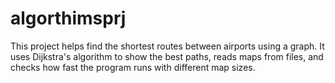 # algorthimsprj
This project helps find the shortest routes between airports using a graph. It uses Dijkstra's algorithm to show the best paths, reads maps from files, and checks how fast the program runs with different map sizes.
